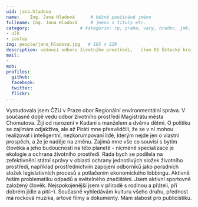 ```yaml
---
uid: jana.hladova
name:    Ing. Jana Hladová  	# běžně používáné jméno
fullname: Ing. Jana Hladová  	# jméno s tituly etc.
category:                 	# kategorie: rp, praha, vary, hradec, jmk, senat
- ulk
- zastup
img: people/jana_hladova.jpg   # 165 x 220
description: vedoucí odboru životního prostředí,   člen KS Ústecký kraj        	# kratký popis, max 160 znaků
mail:
- 
mob:	
profiles:
  github:
  facebook: 
  twitter: 
  flickr: 
---
```


Vystudovala jsem ČZU v Praze obor Regionální environmentální správa. V současné době vedu odbor životního prostředí Magistrátu města Chomutova. Žiji od narození v Kadani s manželem a dvěma dětmi. 
O politiku se zajímám odjakživa, ale až Piráti mne přesvědčili, že se v ní mohou realizovat i inteligentní, nezkorumpovaní lidé, kterým 
nejde jen o vlastní prospěch, a že je naděje na změnu. Zajímá mne vše co souvisí s bytím člověka a jeho budoucností na této planetě - nicméně specializace je ekologie a ochrana životního prostředí. Ráda bych se podílela na zefektivnění státní správy v 
oblasti ochrany jednotlivých složek životního prostředí, například prostřednictvím zapojení odborníků jako poradních složek legislativních procesů a potlačením ekonomického lobbingu. Aktivně řeším problematiku odpadů a světelného znečištění. 
Jsem aktivní sportovně založený člověk. Nejspokojenější jsem v přírodě s rodinou a přáteli, při dobrém jídle a pití:-). Současně vyhledávám kulturu všeho druhu, přednost má rocková muzika, artové filmy a dokumenty. Mám slabost pro publicistiku.
